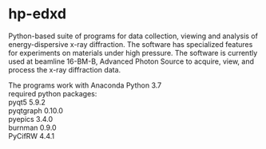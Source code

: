 # hp-edxd
 
Python-based suite of programs for data collection, viewing and analysis of energy-dispersive x-ray diffraction. The software has specialized features for experiments on materials under high pressure. The software is currently used at beamline 16-BM-B, Advanced Photon Source to acquire, view, and process the x-ray diffraction data.

The programs work with Anaconda Python 3.7 <br>
required python packages: <br>
pyqt5 5.9.2 <br>
pyqtgraph 0.10.0<br>
pyepics 3.4.0<br>
burnman 0.9.0<br>
PyCifRW 4.4.1 <br>